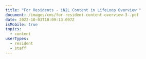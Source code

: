 ```yaml
---
title: "For Residents - iN2L Content in LifeLoop Overview "
document: /images/cms/for-resident-content-overview-3-.pdf
date: 2022-10-03T18:09:13.097Z
isMobile: true
topics:
  - content
userTypes:
  - resident
  - staff
---
```

